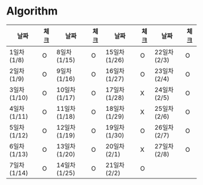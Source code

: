 # Algorithm

| 날짜 | 체크 | 날짜 | 체크 | 날짜 | 체크 | 날짜 | 체크 |
| --- | --- | --- | --- | --- | --- | --- | --- |
| 1일차 (1/8) | O | 8일차 (1/15) | O | 15일차 (1/26) | O | 22일차 (2/3) | O |
| 2일차 (1/9) | O | 9일차 (1/16) | O | 16일차 (1/27) | O | 23일차 (2/4) | O |
| 3일차 (1/10) | O | 10일차 (1/17) | O | 17일차 (1/28) | X | 24일차 (2/5) | O |
| 4일차 (1/11) | O | 11일차 (1/18) | O | 18일차 (1/29) | X | 25일차 (2/6) | O |
| 5일차 (1/12) | O | 12일차 (1/19) | O | 19일차 (1/30) | O | 26일차 (2/7) | O |
| 6일차 (1/13) | O | 13일차 (1/20) | O | 20일차 (2/1) | X | 27일차 (2/8) | O |
| 7일차 (1/14) | O | 14일차 (1/25) | O | 21일차 (2/2) | O | 